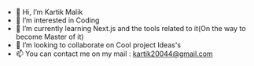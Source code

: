 - 👋 Hi, I’m Kartik Malik
- 👀 I’m interested in Coding
- 🌱 I’m currently learning Next.js and the tools related to it(On the way to become Master of it)
- 💞️ I’m looking to collaborate on Cool project Ideas's
- 📫 You can contact me on my mail : kartik20044@gmail.com

<!---
kartikmalik0/kartikmalik0 is a ✨ special ✨ repository because its `README.md` (this file) appears on your GitHub profile.
You can click the Preview link to take a look at your changes.
--->
